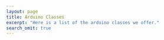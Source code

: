 ```yaml
---
layout: page
title: Arduino Classes
excerpt: "Here is a list of the arduino classes we offer."
search_omit: true
---
```

